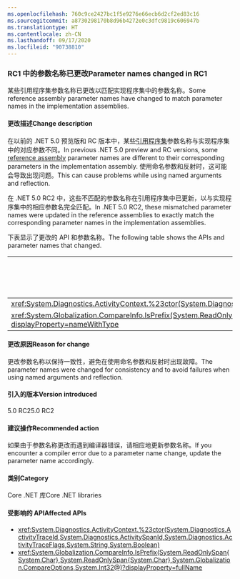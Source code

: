 ```yaml
---
ms.openlocfilehash: 760c9ce2427bc1f5e9276e66ecb6d2cf2ed83c16
ms.sourcegitcommit: a8730298170b8d96b4272e0c3dfc9819c606947b
ms.translationtype: HT
ms.contentlocale: zh-CN
ms.lasthandoff: 09/17/2020
ms.locfileid: "90738810"
---
```

### <a name="parameter-names-changed-in-rc1"></a><span data-ttu-id="bd301-101">RC1 中的参数名称已更改</span><span class="sxs-lookup"><span data-stu-id="bd301-101">Parameter names changed in RC1</span></span>

<span data-ttu-id="bd301-102">某些引用程序集参数名称已更改以匹配实现程序集中的参数名称。</span><span class="sxs-lookup"><span data-stu-id="bd301-102">Some reference assembly parameter names have changed to match parameter names in the implementation assemblies.</span></span>

#### <a name="change-description"></a><span data-ttu-id="bd301-103">更改描述</span><span class="sxs-lookup"><span data-stu-id="bd301-103">Change description</span></span>

<span data-ttu-id="bd301-104">在以前的 .NET 5.0 预览版和 RC 版本中，某些[引用程序集](../../../../docs/standard/assembly/reference-assemblies.md)参数名称与实现程序集中的对应参数不同。</span><span class="sxs-lookup"><span data-stu-id="bd301-104">In previous .NET 5.0 preview and RC versions, some [reference assembly](../../../../docs/standard/assembly/reference-assemblies.md) parameter names are different to their corresponding parameters in the implementation assembly.</span></span> <span data-ttu-id="bd301-105">使用命名参数和反射时，这可能会导致出现问题。</span><span class="sxs-lookup"><span data-stu-id="bd301-105">This can cause problems while using named arguments and reflection.</span></span>

<span data-ttu-id="bd301-106">在 .NET 5.0 RC2 中，这些不匹配的参数名称在引用程序集中已更新，以与实现程序集中的相应参数名完全匹配。</span><span class="sxs-lookup"><span data-stu-id="bd301-106">In .NET 5.0 RC2, these mismatched parameter names were updated in the reference assemblies to exactly match the corresponding parameter names in the implementation assemblies.</span></span>

<span data-ttu-id="bd301-107">下表显示了更改的 API 和参数名称。</span><span class="sxs-lookup"><span data-stu-id="bd301-107">The following table shows the APIs and parameter names that changed.</span></span>

| <span data-ttu-id="bd301-108">API</span><span class="sxs-lookup"><span data-stu-id="bd301-108">API</span></span> | <span data-ttu-id="bd301-109">旧参数名称</span><span class="sxs-lookup"><span data-stu-id="bd301-109">Old parameter name</span></span> | <span data-ttu-id="bd301-110">新参数名称</span><span class="sxs-lookup"><span data-stu-id="bd301-110">New parameter name</span></span> |
| - | - | - |
| <xref:System.Diagnostics.ActivityContext.%23ctor(System.Diagnostics.ActivityTraceId,System.Diagnostics.ActivitySpanId,System.Diagnostics.ActivityTraceFlags,System.String,System.Boolean)> | `traceOptions` | `traceFlags` |
| <xref:System.Globalization.CompareInfo.IsPrefix(System.ReadOnlySpan{System.Char},System.ReadOnlySpan{System.Char},System.Globalization.CompareOptions,System.Int32@)?displayProperty=nameWithType> | `suffix` | `prefix` |

#### <a name="reason-for-change"></a><span data-ttu-id="bd301-111">更改原因</span><span class="sxs-lookup"><span data-stu-id="bd301-111">Reason for change</span></span>

<span data-ttu-id="bd301-112">更改参数名称以保持一致性，避免在使用命名参数和反射时出现故障。</span><span class="sxs-lookup"><span data-stu-id="bd301-112">The parameter names were changed for consistency and to avoid failures when using named arguments and reflection.</span></span>

#### <a name="version-introduced"></a><span data-ttu-id="bd301-113">引入的版本</span><span class="sxs-lookup"><span data-stu-id="bd301-113">Version introduced</span></span>

<span data-ttu-id="bd301-114">5.0 RC2</span><span class="sxs-lookup"><span data-stu-id="bd301-114">5.0 RC2</span></span>

#### <a name="recommended-action"></a><span data-ttu-id="bd301-115">建议操作</span><span class="sxs-lookup"><span data-stu-id="bd301-115">Recommended action</span></span>

<span data-ttu-id="bd301-116">如果由于参数名称更改而遇到编译器错误，请相应地更新参数名称。</span><span class="sxs-lookup"><span data-stu-id="bd301-116">If you encounter a compiler error due to a parameter name change, update the parameter name accordingly.</span></span>

#### <a name="category"></a><span data-ttu-id="bd301-117">类别</span><span class="sxs-lookup"><span data-stu-id="bd301-117">Category</span></span>

<span data-ttu-id="bd301-118">Core .NET 库</span><span class="sxs-lookup"><span data-stu-id="bd301-118">Core .NET libraries</span></span>

#### <a name="affected-apis"></a><span data-ttu-id="bd301-119">受影响的 API</span><span class="sxs-lookup"><span data-stu-id="bd301-119">Affected APIs</span></span>

- <xref:System.Diagnostics.ActivityContext.%23ctor(System.Diagnostics.ActivityTraceId,System.Diagnostics.ActivitySpanId,System.Diagnostics.ActivityTraceFlags,System.String,System.Boolean)>
- <xref:System.Globalization.CompareInfo.IsPrefix(System.ReadOnlySpan{System.Char},System.ReadOnlySpan{System.Char},System.Globalization.CompareOptions,System.Int32@)?displayProperty=fullName>

<!--

#### Affected APIs

- `M:System.Diagnostics.ActivityContext.#ctor(System.Diagnostics.ActivityTraceId,System.Diagnostics.ActivitySpanId,System.Diagnostics.ActivityTraceFlags,System.String,System.Boolean)`
- `M:System.Globalization.CompareInfo.IsPrefix(System.ReadOnlySpan{System.Char},System.ReadOnlySpan{System.Char},System.Globalization.CompareOptions,System.Int32@)`

-->
